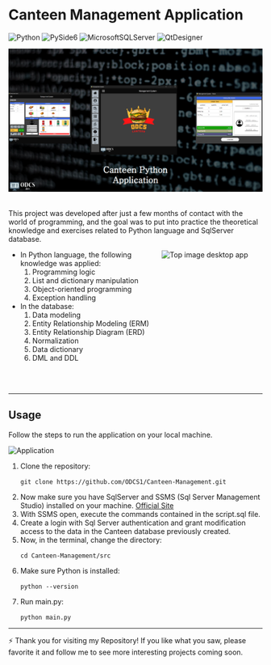 # Canteen Management Application

![Python](https://img.shields.io/badge/python-3670A0?style=for-the-badge&logo=python&logoColor=ffdd54)
![PySide6](https://img.shields.io/badge/PySide6-41BDF5?style=for-the-badge&logo=python&logoColor=white)
![MicrosoftSQLServer](https://img.shields.io/badge/Microsoft%20SQL%20Server-CC2927?style=for-the-badge&logo=microsoft%20sql%20server&logoColor=white)
![QtDesigner](https://img.shields.io/badge/QtDesigner-41CD52?style=for-the-badge&logo=qt&logoColor=white)

<img src="./src/assets/top-img1-readme.png" alt="Top image desktop app">
<br><br>

This project was developed after just a few months of contact with the world of programming, and the goal was to put into practice the theoretical knowledge and exercises related to Python language and SqlServer database.

<img src="https://media.tenor.com/gwNQfpidymUAAAAi/fm4-radiofm4.gif" alt="Top image desktop app" align="right" width="200px">
<ul>
    <li>In Python language, the following knowledge was applied:
        <ol>
            <li>Programming logic</li>
            <li>List and dictionary manipulation</li>
            <li>Object-oriented programming</li>
            <li>Exception handling</li>
        </ol>
    </li>
    <li>In the database:
        <ol>
            <li>Data modeling</li>
            <li>Entity Relationship Modeling (ERM)</li>
            <li>Entity Relationship Diagram (ERD)</li>
            <li>Normalization</li>
            <li>Data dictionary</li>
            <li>DML and DDL</li>
        </ol>
    </li>
</ul>
<br><br>

---
## Usage
Follow the steps to run the application on your local machine.

![Application](./src/assets/canteen-system.gif)
1. Clone the repository:
    ```
    git clone https://github.com/ODCS1/Canteen-Management.git
    ```
2. Now make sure you have SqlServer and SSMS (Sql Server Management Studio) installed on your machine.
    [Official Site](https://www.microsoft.com/pt-br/sql-server/sql-server-downloads?msockid=098e3ce9451060e323b429eb44c16141)
3. With SSMS open, execute the commands contained in the script.sql file.
4. Create a login with Sql Server authentication and grant modification access to the data in the Canteen database previously created.
5. Now, in the terminal, change the directory:
    ```
    cd Canteen-Management/src
    ```
3. Make sure Python is installed:
    ```
    python --version
    ```
4. Run main.py:
    ```
    python main.py
    ```

---

⚡ Thank you for visiting my Repository! If you like what you saw, please favorite it and follow me to see more interesting projects coming soon.
